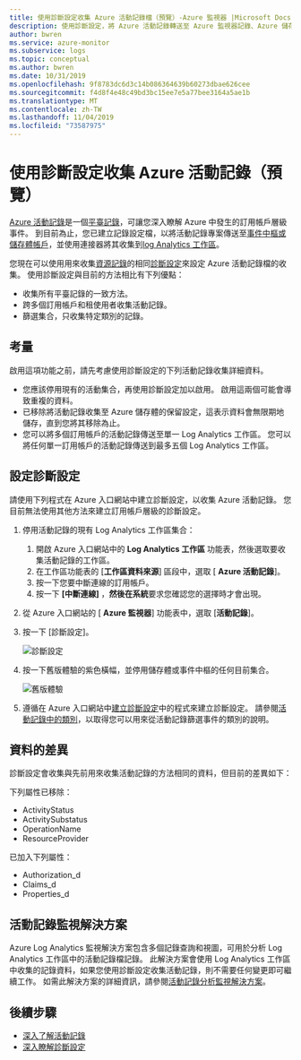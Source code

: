 ```yaml
---
title: 使用診斷設定收集 Azure 活動記錄檔（預覽）-Azure 監視器 |Microsoft Docs
description: 使用診斷設定，將 Azure 活動記錄轉送至 Azure 監視器記錄、Azure 儲存體或 Azure 事件中樞。
author: bwren
ms.service: azure-monitor
ms.subservice: logs
ms.topic: conceptual
ms.author: bwren
ms.date: 10/31/2019
ms.openlocfilehash: 9f8783dc6d3c14b086364639b60273dbae626cee
ms.sourcegitcommit: f4d8f4e48c49bd3bc15ee7e5a77bee3164a5ae1b
ms.translationtype: MT
ms.contentlocale: zh-TW
ms.lasthandoff: 11/04/2019
ms.locfileid: "73587975"
---
```

# <a name="collect-azure-activity-log-with-diagnostic-settings-preview"></a>使用診斷設定收集 Azure 活動記錄（預覽）
[Azure 活動記錄](activity-logs-overview.md)是一個[平臺記錄](platform-logs-overview.md)，可讓您深入瞭解 Azure 中發生的訂用帳戶層級事件。 到目前為止，您已建立記錄設定檔，以將活動記錄專案傳送至[事件中樞或儲存體帳戶](activity-log-export.md)，並使用連接器將其收集到[log Analytics 工作區](activity-log-collect.md)。

您現在可以使用用來收集[資源記錄](resource-logs-overview.md)的相同[診斷設定](diagnostic-settings.md)來設定 Azure 活動記錄檔的收集。 使用診斷設定與目前的方法相比有下列優點：

- 收集所有平臺記錄的一致方法。
- 跨多個訂用帳戶和租使用者收集活動記錄。
- 篩選集合，只收集特定類別的記錄。

## <a name="considerations"></a>考量
啟用這項功能之前，請先考慮使用診斷設定的下列活動記錄收集詳細資料。

- 您應該停用現有的活動集合，再使用診斷設定加以啟用。 啟用這兩個可能會導致重複的資料。
- 已移除將活動記錄收集至 Azure 儲存體的保留設定，這表示資料會無限期地儲存，直到您將其移除為止。
- 您可以將多個訂用帳戶的活動記錄傳送至單一 Log Analytics 工作區。 您可以將任何單一訂用帳戶的活動記錄傳送到最多五個 Log Analytics 工作區。

## <a name="configure-diagnostic-settings"></a>設定診斷設定
請使用下列程式在 Azure 入口網站中建立診斷設定，以收集 Azure 活動記錄。 您目前無法使用其他方法來建立訂用帳戶層級的診斷設定。

1. 停用活動記錄的現有 Log Analytics 工作區集合：
   1. 開啟 Azure 入口網站中的  **Log Analytics 工作區** 功能表，然後選取要收集活動記錄的工作區。
   2. 在工作區功能表的 [**工作區資料來源**] 區段中，選取 [ **Azure 活動記錄**]。
   3. 按一下您要中斷連線的訂用帳戶。
   4. 按一下 **[中斷連線]** ，**然後在系統**要求您確認您的選擇時才會出現。
2. 從 Azure 入口網站的 [ **Azure 監視器**] 功能表中，選取 [**活動記錄**]。
3. 按一下 [診斷設定]。
   
   ![診斷設定](media/diagnostic-settings-subscription/diagnostic-settings.png)
   
4. 按一下舊版體驗的紫色橫幅，並停用儲存體或事件中樞的任何目前集合。 

    ![舊版體驗](media/diagnostic-settings-subscription/legacy-experience.png)

5. 遵循在 Azure 入口網站中[建立診斷設定](diagnostic-settings.md#create-diagnostic-settings-in-azure-portal)中的程式來建立診斷設定。 請參閱[活動記錄中的類別](activity-logs-overview.md#categories-in-the-activity-log)，以取得您可以用來從活動記錄篩選事件的類別的說明。 


## <a name="differences-in-data"></a>資料的差異
診斷設定會收集與先前用來收集活動記錄的方法相同的資料，但目前的差異如下：

下列屬性已移除：

- ActivityStatus
- ActivitySubstatus
- OperationName
- ResourceProvider 

已加入下列屬性：

- Authorization_d
- Claims_d
- Properties_d

## <a name="activity-log-monitoring-solution"></a>活動記錄監視解決方案
Azure Log Analytics 監視解決方案包含多個記錄查詢和視圖，可用於分析 Log Analytics 工作區中的活動記錄檔記錄。 此解決方案會使用 Log Analytics 工作區中收集的記錄資料，如果您使用診斷設定收集活動記錄，則不需要任何變更即可繼續工作。 如需此解決方案的詳細資訊，請參閱[活動記錄分析監視解決方案](activity-log-collect.md#activity-logs-analytics-monitoring-solution)。

## <a name="next-steps"></a>後續步驟

* [深入了解活動記錄](../../azure-resource-manager/resource-group-audit.md)
* [深入瞭解診斷設定](diagnostic-settings.md)
